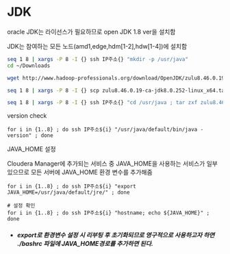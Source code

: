 # JDK



oracle JDK는 라이선스가 필요하므로 open JDK 1.8 ver을 설치함

JDK는 참여하는 모든 노드(amd1,edge,hdm[1-2],hdw[1-4])에 설치함

```bash
seq 1 8 | xargs -P 8 -I {} ssh IP주소{} "mkdir -p /usr/java"
cd ~/Downloads

wget http://www.hadoop-professionals.org/download/OpenJDK/zulu8.46.0.19-ca-jdk8.0.252-linux_x64.tar.gz

seq 1 8 | xargs -P 8 -I {} scp zulu8.46.0.19-ca-jdk8.0.252-linux_x64.tar.gz IP주소{}:/usr/java

seq 1 8 | xargs -P 8 -I {} ssh IP주소{} "cd /usr/java ; tar zxf zulu8.46.0.19-ca-jdk8.0.252-linux_x64.tar.gz ; rm -rf zulu8.46.0.19-ca-jdk8.0.252-linux_x64.tar.gz ; chown -R root:root zulu8.46.0.19-ca-jdk8.0.252-linux_x64 ; ln -s zulu8.46.0.19-ca-jdk8.0.252-linux_x64 default"
```



version check

```
for i in {1..8} ; do ssh IP주소${i} "/usr/java/default/bin/java -version" ; done
```

 

JAVA_HOME 설정

Cloudera Manager에 추가되는 서비스 중 JAVA_HOME을 사용하는 서비스가 일부 있으므로 모든 서버에 JAVA_HOME 환경 변수를 추가해줌

```
for i in {1..8} ; do ssh IP주소${i} "export JAVA_HOME=/usr/java/default/jre/" ; done

# 설정 확인
for i in {1..8} ; do ssh IP주소${i} "hostname; echo ${JAVA_HOME}" ; done
```

+ ##### export로 환경변수 설정 시 리부팅 후 초기화되므로 영구적으로 사용하고자 하면 ./bashrc 파일에 JAVA_HOME경로를 추가하면 된다.